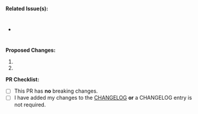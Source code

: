 **Related Issue(s):** 

- #

**Proposed Changes:**

1. 
2. 

**PR Checklist:**

- [ ] This PR has **no** breaking changes.
- [ ] I have added my changes to the [CHANGELOG](https://github.com/stac-api-extensions/filter/blob/main/CHANGELOG.md) **or** a CHANGELOG entry is not required.
